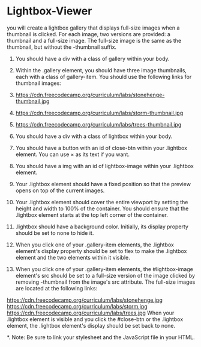 # Lightbox-Viewer
you will create a lightbox gallery that displays full-size images when a thumbnail is clicked. For each image, two versions are provided: a thumbnail and a full-size image. The full-size image is the same as the thumbnail, but without the -thumbnail suffix. 

1. You should have a div with a class of gallery within your body.

2. Within the .gallery element, you should have three image thumbnails, each with a class of gallery-item. You should use the following links for thumbnail images:

3. https://cdn.freecodecamp.org/curriculum/labs/stonehenge-thumbnail.jpg
4. https://cdn.freecodecamp.org/curriculum/labs/storm-thumbnail.jpg
5. https://cdn.freecodecamp.org/curriculum/labs/trees-thumbnail.jpg
6. You should have a div with a class of lightbox within your body.
7. You should have a button with an id of close-btn within your .lightbox element. You can use &times; as its text if you want.
8. You should have a img with an id of lightbox-image within your .lightbox element.
9. Your .lightbox element should have a fixed position so that the preview opens on top of the current images.
10. Your .lightbox element should cover the entire viewport by setting the height and width to 100% of the container. You should ensure that the .lightbox element starts at the top left    corner of the container.

11. .lightbox should have a background color. Initially, its display property should be set to none to hide it.

12. When you click one of your .gallery-item elements, the .lightbox element's display property should be set to flex to make the .lightbox element and the two elements within it visible.

13. When you click one of your .gallery-item elements, the #lightbox-image element's src should be set to a full-size version of the image clicked by removing -thumbnail from the image's src attribute. The full-size images are located at the following links:

https://cdn.freecodecamp.org/curriculum/labs/stonehenge.jpg
https://cdn.freecodecamp.org/curriculum/labs/storm.jpg
https://cdn.freecodecamp.org/curriculum/labs/trees.jpg
When your .lightbox element is visible and you click the #close-btn or the .lightbox element, the .lightbox element's display should be set back to none.

*. Note: Be sure to link your stylesheet and the JavaScript file in your HTML.

